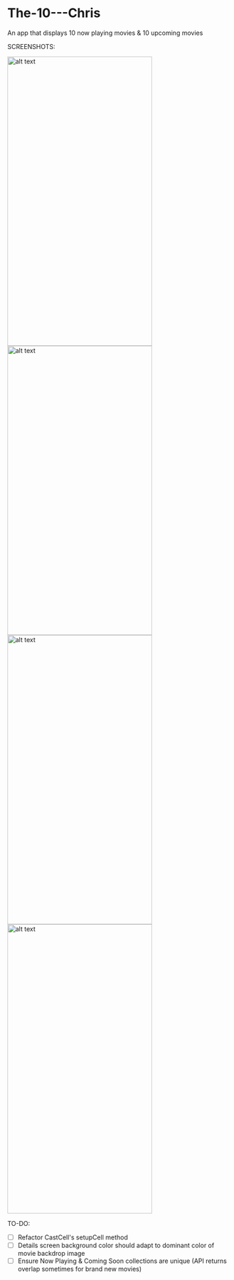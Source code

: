 # The-10---Chris
An app that displays 10 now playing movies &amp; 10 upcoming movies

SCREENSHOTS:

<img src="https://user-images.githubusercontent.com/8717712/52974620-0769a680-3377-11e9-9f07-0a94b8ffdc82.png" alt="alt text" width="325" height="650">
<img src="https://user-images.githubusercontent.com/8717712/52974618-0769a680-3377-11e9-8e9b-85924df68f1c.png" alt="alt text" width="325" height="650">
<img src="https://user-images.githubusercontent.com/8717712/52974617-06d11000-3377-11e9-8426-5ebef9f1ed00.png" alt="alt text" width="325" height="650">
<img src="https://user-images.githubusercontent.com/8717712/52974616-06d11000-3377-11e9-859b-ff8496d12934.png" alt="alt text" width="325" height="650">

TO-DO: 
 - [ ] Refactor CastCell's setupCell method
 - [ ] Details screen background color should adapt to dominant color of movie backdrop image
 - [ ] Ensure Now Playing & Coming Soon collections are unique (API returns overlap sometimes for brand new movies)
